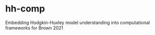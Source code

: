 # hh-comp
Embedding Hodgkin-Huxley model understanding into computational frameworks for Brown 2021
